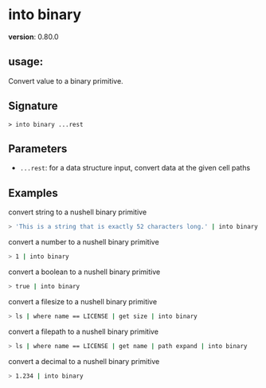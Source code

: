 # into binary

**version**: 0.80.0

## **usage**:

Convert value to a binary primitive.

## Signature

`> into binary ...rest`

## Parameters

- `...rest`: for a data structure input, convert data at the given cell paths

## Examples

convert string to a nushell binary primitive

```bash
> 'This is a string that is exactly 52 characters long.' | into binary
```

convert a number to a nushell binary primitive

```bash
> 1 | into binary
```

convert a boolean to a nushell binary primitive

```bash
> true | into binary
```

convert a filesize to a nushell binary primitive

```bash
> ls | where name == LICENSE | get size | into binary
```

convert a filepath to a nushell binary primitive

```bash
> ls | where name == LICENSE | get name | path expand | into binary
```

convert a decimal to a nushell binary primitive

```bash
> 1.234 | into binary
```
